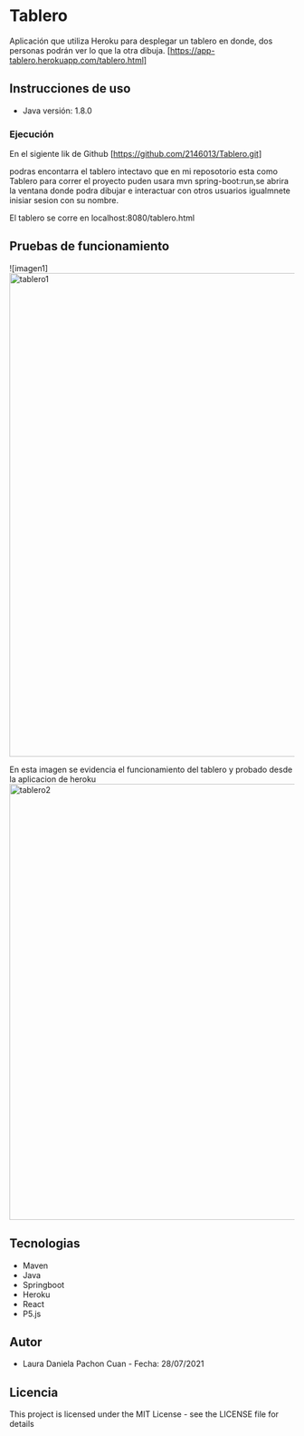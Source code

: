 # Tablero 
Aplicación que utiliza Heroku para desplegar un tablero en donde,  dos personas podrán ver lo que la otra dibuja.
[https://app-tablero.herokuapp.com/tablero.html]
## Instrucciones de uso

* Java versión: 1.8.0

### Ejecución

En el sigiente lik de Github 
[https://github.com/2146013/Tablero.git]

podras encontarra el tablero intectavo que en mi reposotorio esta como Tablero
para correr el proyecto puden usara mvn spring-boot:run,se abrira la ventana 
donde podra dibujar e interactuar con otros usuarios igualmnete inisiar sesion 
con su nombre.

El tablero se corre en localhost:8080/tablero.html


## Pruebas de funcionamiento 
![imagen1]<img width="853" alt="tablero1" src="https://user-images.githubusercontent.com/60073527/125005251-efb31b80-e020-11eb-8f03-546c22e5d2a5.PNG">

En esta imagen se evidencia el funcionamiento del tablero y probado desde la aplicacion de heroku 
<img width="769" alt="tablero2" src="https://user-images.githubusercontent.com/60073527/125005319-13766180-e021-11eb-9920-1e8ac79ce55d.PNG">






## Tecnologias
* Maven
* Java
* Springboot
* Heroku
* React
* P5.js

## Autor
* Laura Daniela Pachon Cuan  - Fecha: 28/07/2021

## Licencia
This project is licensed under the MIT License - see the LICENSE file for details
